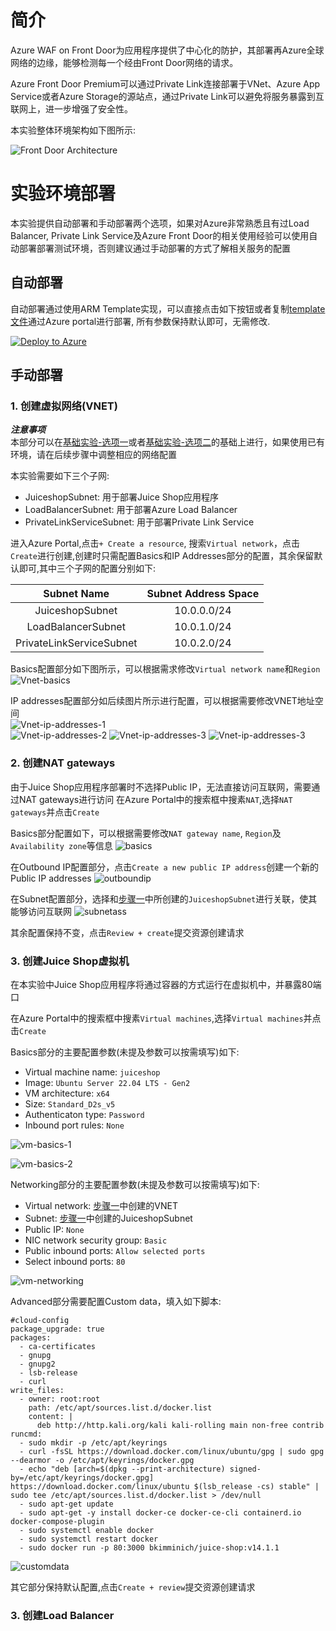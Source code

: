 # 简介 
Azure WAF on Front Door为应用程序提供了中心化的防护，其部署再Azure全球网络的边缘，能够检测每一个经由Front Door网络的请求。

Azure Front Door Premium可以通过Private Link连接部署于VNet、Azure App Service或者Azure Storage的源站点，通过Private Link可以避免将服务暴露到互联网上，进一步增强了安全性。

本实验整体环境架构如下图所示:  

![Front Door Architecture](./images/Arch/FrontDoor-Arc.png)

# 实验环境部署  
本实验提供自动部署和手动部署两个选项，如果对Azure非常熟悉且有过Load Balancer, Private Link Service及Azure Front Door的相关使用经验可以使用自动部署部署测试环境，否则建议通过手动部署的方式了解相关服务的配置   

## 自动部署   
自动部署通过使用ARM Template实现，可以直接点击如下按钮或者复制[template文件](https://raw.githubusercontent.com/muismu/Azure-WAF-Lab/main/bicep/main-frontdoor.json)通过Azure portal进行部署, 所有参数保持默认即可，无需修改.  

[![Deploy to Azure](https://aka.ms/deploytoazurebutton)](https://portal.azure.com/#create/Microsoft.Template/uri/https%3A%2F%2Fraw.githubusercontent.com%2Fmuismu%2FAzure-WAF-Lab%2Fmain%2Fbicep%2Fmain-frontdoor.json)
## 手动部署  

### 1. 创建虚拟网络(VNET)   

***注意事项***   
本部分可以在[基础实验-选项一](./Lab-Environment-VM-WSL.md)或者[基础实验-选项二](./Lab-Environment-Local-WSL.md)的基础上进行，如果使用已有环境，请在后续步骤中调整相应的网络配置  

本实验需要如下三个子网:  
* JuiceshopSubnet: 用于部署Juice Shop应用程序
* LoadBalancerSubnet: 用于部署Azure Load Balancer
* PrivateLinkServiceSubnet: 用于部署Private Link Service   

进入Azure Portal,点击`+ Create a resource`, 搜索`Virtual network`，点击`Create`进行创建,创建时只需配置Basics和IP Addresses部分的配置，其余保留默认即可,其中三个子网的配置分别如下:   

| Subnet Name              | Subnet Address Space | 
| :-----------------------:| :------------------: |
| JuiceshopSubnet | 10.0.0.0/24 |
| LoadBalancerSubnet | 10.0.1.0/24 |
| PrivateLinkServiceSubnet | 10.0.2.0/24 |   

Basics配置部分如下图所示，可以根据需求修改`Virtual network name`和`Region`
![Vnet-basics](./images/frontdoor/frontdoor-1-Vnet-basics.png)  

IP addresses配置部分如后续图片所示进行配置，可以根据需要修改VNET地址空间  
![Vnet-ip-addresses-1](./images/frontdoor/frontdoor-2-Vnet-ip-1.png)  
![Vnet-ip-addresses-2](./images/frontdoor/frontdoor-2-Vnet-ip-2.png)
![Vnet-ip-addresses-3](./images/frontdoor/frontdoor-2-Vnet-ip-3.png)
![Vnet-ip-addresses-3](./images/frontdoor/frontdoor-2-Vnet-ip-4.png)  

### 2. 创建NAT gateways    
由于Juice Shop应用程序部署时不选择Public IP，无法直接访问互联网，需要通过NAT gateways进行访问
在Azure Portal中的搜索框中搜素`NAT`,选择`NAT gateways`并点击`Create`  

Basics部分配置如下，可以根据需要修改`NAT gateway name`, `Region`及`Availability zone`等信息 
![basics](./images/frontdoor/frontdoor-3-NAT-1.png)

在Outbound IP配置部分，点击`Create a new public IP address`创建一个新的Public IP addresses 
![outboundip](./images/frontdoor/frontdoor-3-NAT-2.png)

在Subnet配置部分，选择和[步骤一](#创建虚拟网络vnet)中所创建的`JuiceshopSubnet`进行关联，使其能够访问互联网 
![subnetass](./images/frontdoor/frontdoor-3-NAT-3.png)

其余配置保持不变，点击`Review + create`提交资源创建请求

### 3. 创建Juice Shop虚拟机  
在本实验中Juice Shop应用程序将通过容器的方式运行在虚拟机中，并暴露80端口

在Azure Portal中的搜索框中搜素`Virtual machines`,选择`Virtual machines`并点击`Create` 

Basics部分的主要配置参数(未提及参数可以按需填写)如下:  
* Virtual machine name: `juiceshop`
* Image: `Ubuntu Server 22.04 LTS - Gen2`
* VM architecture: `x64`
* Size: `Standard_D2s_v5`  
* Authenticaton type: `Password`
* Inbound port rules: `None`

![vm-basics-1](./images/frontdoor/frontdoor-4-VM-basics-1.png)

![vm-basics-2](./images/frontdoor/frontdoor-4-VM-basics-2.png)  

Networking部分的主要配置参数(未提及参数可以按需填写)如下: 
* Virtual network: [步骤一](#1-创建虚拟网络vnet)中创建的VNET  
* Subnet: [步骤一](#1-创建虚拟网络vnet)中创建的JuiceshopSubnet  
* Public IP: `None`
* NIC network security group: `Basic`
* Public inbound ports:  `Allow selected ports`
* Select inbound ports: `80` 

![vm-networking](./images/frontdoor/frontdoor-4-VM-Networking.png)

Advanced部分需要配置Custom data，填入如下脚本:   

```
#cloud-config
package_upgrade: true
packages:
  - ca-certificates
  - gnupg
  - gnupg2
  - lsb-release
  - curl
write_files:
  - owner: root:root
    path: /etc/apt/sources.list.d/docker.list
    content: |
      deb http://http.kali.org/kali kali-rolling main non-free contrib
runcmd:
  - sudo mkdir -p /etc/apt/keyrings
  - curl -fsSL https://download.docker.com/linux/ubuntu/gpg | sudo gpg --dearmor -o /etc/apt/keyrings/docker.gpg
  - echo "deb [arch=$(dpkg --print-architecture) signed-by=/etc/apt/keyrings/docker.gpg] https://download.docker.com/linux/ubuntu $(lsb_release -cs) stable" | sudo tee /etc/apt/sources.list.d/docker.list > /dev/null
  - sudo apt-get update
  - sudo apt-get -y install docker-ce docker-ce-cli containerd.io docker-compose-plugin
  - sudo systemctl enable docker
  - sudo systemctl restart docker
  - sudo docker run -p 80:3000 bkimminich/juice-shop:v14.1.1
```  

![customdata](./images/frontdoor/frontdoor-4-VM-Advanced.png)

其它部分保持默认配置,点击`Create + review`提交资源创建请求

### 3. 创建Load Balancer    